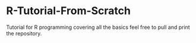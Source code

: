 # R-Tutorial-From-Scratch
Tutorial for R programming covering all the basics feel free to pull and print the repository.
